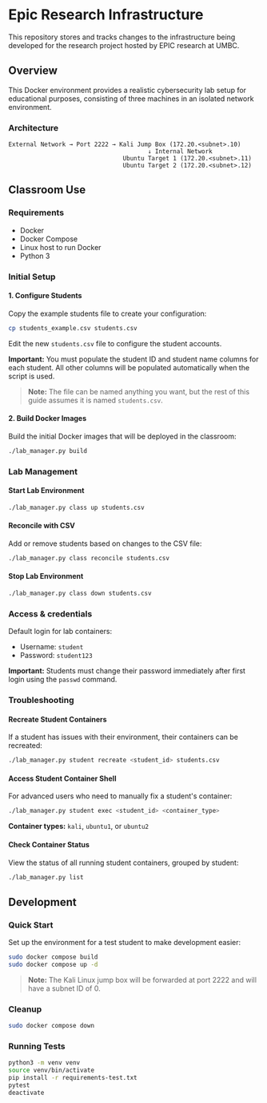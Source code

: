 # Epic Research Infrastructure

This repository stores and tracks changes to the infrastructure being developed for the research project hosted by EPIC research at UMBC.

## Overview

This Docker environment provides a realistic cybersecurity lab setup for educational purposes, consisting of three machines in an isolated network environment.

### Architecture

```
External Network → Port 2222 → Kali Jump Box (172.20.<subnet>.10)
                                       ↓ Internal Network
                                Ubuntu Target 1 (172.20.<subnet>.11)
                                Ubuntu Target 2 (172.20.<subnet>.12)
```

## Classroom Use

### Requirements

- Docker
- Docker Compose  
- Linux host to run Docker
- Python 3

### Initial Setup

#### 1. Configure Students

Copy the example students file to create your configuration:

```bash
cp students_example.csv students.csv
```

Edit the new `students.csv` file to configure the student accounts.

**Important:** You must populate the student ID and student name columns for each student. All other columns will be populated automatically when the script is used.

> **Note:** The file can be named anything you want, but the rest of this guide assumes it is named `students.csv`.

#### 2. Build Docker Images

Build the initial Docker images that will be deployed in the classroom:

```bash
./lab_manager.py build
```

### Lab Management

#### Start Lab Environment

```bash
./lab_manager.py class up students.csv
```

#### Reconcile with CSV

Add or remove students based on changes to the CSV file:

```bash
./lab_manager.py class reconcile students.csv
```

#### Stop Lab Environment

```bash
./lab_manager.py class down students.csv
```

### Access & credentials

Default login for lab containers:
- Username: `student`
- Password: `student123`

**Important:** Students must change their password immediately after first login using the `passwd` command.

### Troubleshooting

#### Recreate Student Containers

If a student has issues with their environment, their containers can be recreated:

```bash
./lab_manager.py student recreate <student_id> students.csv
```

#### Access Student Container Shell

For advanced users who need to manually fix a student's container:

```bash
./lab_manager.py student exec <student_id> <container_type>
```

**Container types:** `kali`, `ubuntu1`, or `ubuntu2`

#### Check Container Status

View the status of all running student containers, grouped by student:

```bash
./lab_manager.py list
```

## Development

### Quick Start

Set up the environment for a test student to make development easier:

```bash
sudo docker compose build
sudo docker compose up -d
```

> **Note:** The Kali Linux jump box will be forwarded at port 2222 and will have a subnet ID of 0.

### Cleanup

```bash
sudo docker compose down
```

### Running Tests

```bash
python3 -m venv venv
source venv/bin/activate
pip install -r requirements-test.txt
pytest
deactivate
```